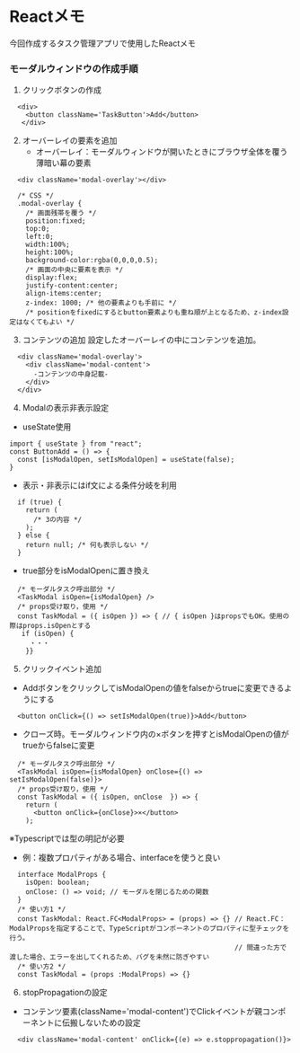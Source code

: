 # Reactメモ
今回作成するタスク管理アプリで使用したReactメモ
### モーダルウィンドウの作成手順
1. クリックボタンの作成
  ```
    <div>
      <button className='TaskButton'>Add</button>
     </div>
  ```
2. オーバーレイの要素を追加
    - オーバーレイ：モーダルウィンドウが開いたときにブラウザ全体を覆う薄暗い幕の要素
  ```
    <div className='modal-overlay'></div>
  ```
  ```
    /* CSS */
    .modal-overlay {
      /* 画面残帯を覆う */
      position:fixed; 
      top:0;
      left:0;
      width:100%;
      height:100%;
      background-color:rgba(0,0,0,0.5);
      /* 画面の中央に要素を表示 */
      display:flex;
      justify-content:center;
      align-items:center;
      z-index: 1000; /* 他の要素よりも手前に */
      /* positionをfixedにするとbutton要素よりも重ね順が上となるため、z-index設定はなくてもよい */
   ```

3. コンテンツの追加
  設定したオーバーレイの中にコンテンツを追加。
  ```
    <div className='modal-overlay'>
      <div className='modal-content'>
        -コンテンツの中身記載-
      </div>
    </div>
  ```
  
4. Modalの表示非表示設定
  - useState使用
  ```
  import { useState } from "react";
  const ButtonAdd = () => {
    const [isModalOpen, setIsModalOpen] = useState(false);
  }
  ```
  - 表示・非表示にはif文による条件分岐を利用
  ```
    if (true) {
      return (
        /* 3の内容 */
      );
    } else {
      return null; /* 何も表示しない */
    }
  ```
  - true部分をisModalOpenに置き換え
  ```
    /* モーダルタスク呼出部分 */
    <TaskModal isOpen={isModalOpen} />
    /* props受け取り，使用 */
    const TaskModal = ({ isOpen }) => { // { isOpen }はpropsでもOK。使用の際はprops.isOpenとする
     if (isOpen) {
       ・・・
      }}
  ```
5. クリックイベント追加
  - AddボタンをクリックしてisModalOpenの値をfalseからtrueに変更できるようにする
  ```
    <button onClick={() => setIsModalOpen(true)}>Add</button>
  ```
  - クローズ時。モーダルウィンドウ内の×ボタンを押すとisModalOpenの値がtrueからfalseに変更
  ```
    /* モーダルタスク呼出部分 */
    <TaskModal isOpen={isModalOpen} onClose={() => setIsModalOpen(false)}>
    /* props受け取り，使用 */
    const TaskModal = ({ isOpen, onClose  }) => { 
      return (
        <button onClick={onClose}>×</button>
      );
  ```
※Typescriptでは型の明記が必要
  - 例：複数プロパティがある場合、interfaceを使うと良い
  ```
    interface ModalProps {
      isOpen: boolean;
      onClose: () => void; // モーダルを閉じるための関数
    }
    /* 使い方1 */
    const TaskModal: React.FC<ModalProps> = (props) => {} // React.FC：ModalPropsを指定することで、TypeScriptがコンポーネントのプロパティに型チェックを行う。
                                                          // 間違った方で渡した場合、エラーを出してくれるため、バグを未然に防ぎやすい
    /* 使い方2 */
    const TaskModal = (props :ModalProps) => {}
  ```
6. stopPropagationの設定
  - コンテンツ要素(className='modal-content')でClickイベントが親コンポーネントに伝搬しないための設定
  ```
    <div className='modal-content' onClick={(e) => e.stoppropagation()}>
  ```
